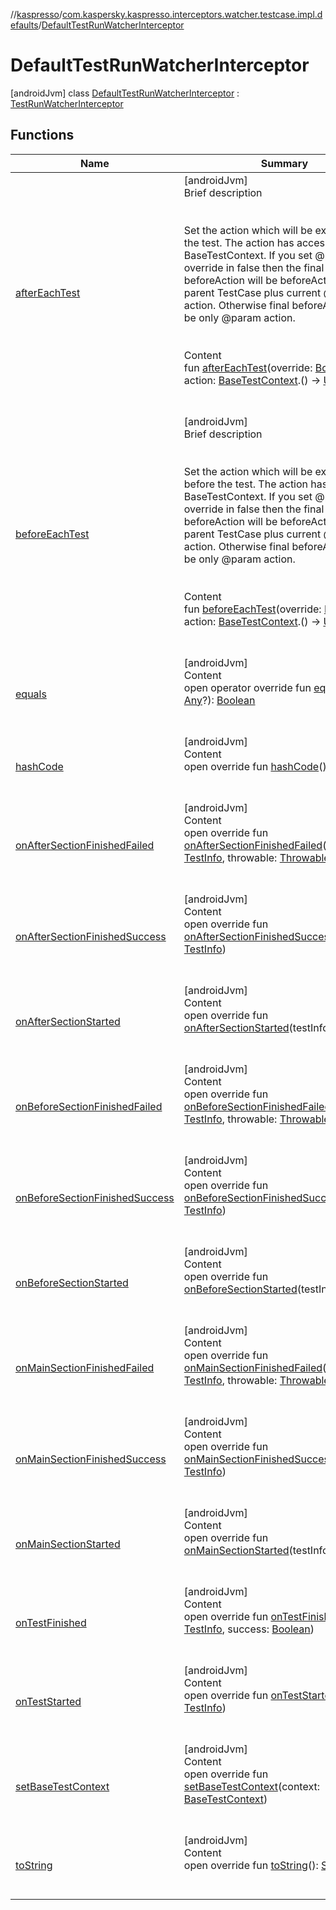 //[kaspresso](../../index.md)/[com.kaspersky.kaspresso.interceptors.watcher.testcase.impl.defaults](../index.md)/[DefaultTestRunWatcherInterceptor](index.md)



# DefaultTestRunWatcherInterceptor  
 [androidJvm] class [DefaultTestRunWatcherInterceptor](index.md) : [TestRunWatcherInterceptor](../../com.kaspersky.kaspresso.interceptors.watcher.testcase/-test-run-watcher-interceptor/index.md)   


## Functions  
  
|  Name|  Summary| 
|---|---|
| [afterEachTest](after-each-test.md)| [androidJvm]  <br>Brief description  <br><br><br>Set the action which will be executed after the test. The action has access to BaseTestContext. If you set @param override in false then the final beforeAction will be     beforeAction of the parent TestCase plus current @param action.     Otherwise final beforeAction will be only @param action.<br><br>  <br>Content  <br>fun [afterEachTest](after-each-test.md)(override: [Boolean](https://kotlinlang.org/api/latest/jvm/stdlib/kotlin/-boolean/index.html), action: [BaseTestContext](../../com.kaspersky.kaspresso.testcases.core.testcontext/-base-test-context/index.md).() -> [Unit](https://kotlinlang.org/api/latest/jvm/stdlib/kotlin/-unit/index.html))  <br><br><br>
| [beforeEachTest](before-each-test.md)| [androidJvm]  <br>Brief description  <br><br><br>Set the action which will be executed before the test. The action has access to BaseTestContext. If you set @param override in false then the final beforeAction will be     beforeAction of the parent TestCase plus current @param action.     Otherwise final beforeAction will be only @param action.<br><br>  <br>Content  <br>fun [beforeEachTest](before-each-test.md)(override: [Boolean](https://kotlinlang.org/api/latest/jvm/stdlib/kotlin/-boolean/index.html), action: [BaseTestContext](../../com.kaspersky.kaspresso.testcases.core.testcontext/-base-test-context/index.md).() -> [Unit](https://kotlinlang.org/api/latest/jvm/stdlib/kotlin/-unit/index.html))  <br><br><br>
| [equals](https://kotlinlang.org/api/latest/jvm/stdlib/kotlin/-any/equals.html)| [androidJvm]  <br>Content  <br>open operator override fun [equals](https://kotlinlang.org/api/latest/jvm/stdlib/kotlin/-any/equals.html)(other: [Any](https://kotlinlang.org/api/latest/jvm/stdlib/kotlin/-any/index.html)?): [Boolean](https://kotlinlang.org/api/latest/jvm/stdlib/kotlin/-boolean/index.html)  <br><br><br>
| [hashCode](https://kotlinlang.org/api/latest/jvm/stdlib/kotlin/-any/hash-code.html)| [androidJvm]  <br>Content  <br>open override fun [hashCode](https://kotlinlang.org/api/latest/jvm/stdlib/kotlin/-any/hash-code.html)(): [Int](https://kotlinlang.org/api/latest/jvm/stdlib/kotlin/-int/index.html)  <br><br><br>
| [onAfterSectionFinishedFailed](on-after-section-finished-failed.md)| [androidJvm]  <br>Content  <br>open override fun [onAfterSectionFinishedFailed](on-after-section-finished-failed.md)(testInfo: [TestInfo](../../com.kaspersky.kaspresso.testcases.models.info/-test-info/index.md), throwable: [Throwable](https://kotlinlang.org/api/latest/jvm/stdlib/kotlin/-throwable/index.html))  <br><br><br>
| [onAfterSectionFinishedSuccess](on-after-section-finished-success.md)| [androidJvm]  <br>Content  <br>open override fun [onAfterSectionFinishedSuccess](on-after-section-finished-success.md)(testInfo: [TestInfo](../../com.kaspersky.kaspresso.testcases.models.info/-test-info/index.md))  <br><br><br>
| [onAfterSectionStarted](../../com.kaspersky.kaspresso.interceptors.watcher.testcase/-test-run-watcher-interceptor/on-after-section-started.md)| [androidJvm]  <br>Content  <br>open override fun [onAfterSectionStarted](../../com.kaspersky.kaspresso.interceptors.watcher.testcase/-test-run-watcher-interceptor/on-after-section-started.md)(testInfo: [TestInfo](../../com.kaspersky.kaspresso.testcases.models.info/-test-info/index.md))  <br><br><br>
| [onBeforeSectionFinishedFailed](../../com.kaspersky.kaspresso.interceptors.watcher.testcase/-test-run-watcher-interceptor/on-before-section-finished-failed.md)| [androidJvm]  <br>Content  <br>open override fun [onBeforeSectionFinishedFailed](../../com.kaspersky.kaspresso.interceptors.watcher.testcase/-test-run-watcher-interceptor/on-before-section-finished-failed.md)(testInfo: [TestInfo](../../com.kaspersky.kaspresso.testcases.models.info/-test-info/index.md), throwable: [Throwable](https://kotlinlang.org/api/latest/jvm/stdlib/kotlin/-throwable/index.html))  <br><br><br>
| [onBeforeSectionFinishedSuccess](../../com.kaspersky.kaspresso.interceptors.watcher.testcase/-test-run-watcher-interceptor/on-before-section-finished-success.md)| [androidJvm]  <br>Content  <br>open override fun [onBeforeSectionFinishedSuccess](../../com.kaspersky.kaspresso.interceptors.watcher.testcase/-test-run-watcher-interceptor/on-before-section-finished-success.md)(testInfo: [TestInfo](../../com.kaspersky.kaspresso.testcases.models.info/-test-info/index.md))  <br><br><br>
| [onBeforeSectionStarted](on-before-section-started.md)| [androidJvm]  <br>Content  <br>open override fun [onBeforeSectionStarted](on-before-section-started.md)(testInfo: [TestInfo](../../com.kaspersky.kaspresso.testcases.models.info/-test-info/index.md))  <br><br><br>
| [onMainSectionFinishedFailed](../../com.kaspersky.kaspresso.interceptors.watcher.testcase/-test-run-watcher-interceptor/on-main-section-finished-failed.md)| [androidJvm]  <br>Content  <br>open override fun [onMainSectionFinishedFailed](../../com.kaspersky.kaspresso.interceptors.watcher.testcase/-test-run-watcher-interceptor/on-main-section-finished-failed.md)(testInfo: [TestInfo](../../com.kaspersky.kaspresso.testcases.models.info/-test-info/index.md), throwable: [Throwable](https://kotlinlang.org/api/latest/jvm/stdlib/kotlin/-throwable/index.html))  <br><br><br>
| [onMainSectionFinishedSuccess](../../com.kaspersky.kaspresso.interceptors.watcher.testcase/-test-run-watcher-interceptor/on-main-section-finished-success.md)| [androidJvm]  <br>Content  <br>open override fun [onMainSectionFinishedSuccess](../../com.kaspersky.kaspresso.interceptors.watcher.testcase/-test-run-watcher-interceptor/on-main-section-finished-success.md)(testInfo: [TestInfo](../../com.kaspersky.kaspresso.testcases.models.info/-test-info/index.md))  <br><br><br>
| [onMainSectionStarted](../../com.kaspersky.kaspresso.interceptors.watcher.testcase/-test-run-watcher-interceptor/on-main-section-started.md)| [androidJvm]  <br>Content  <br>open override fun [onMainSectionStarted](../../com.kaspersky.kaspresso.interceptors.watcher.testcase/-test-run-watcher-interceptor/on-main-section-started.md)(testInfo: [TestInfo](../../com.kaspersky.kaspresso.testcases.models.info/-test-info/index.md))  <br><br><br>
| [onTestFinished](../../com.kaspersky.kaspresso.interceptors.watcher.testcase/-test-run-watcher-interceptor/on-test-finished.md)| [androidJvm]  <br>Content  <br>open override fun [onTestFinished](../../com.kaspersky.kaspresso.interceptors.watcher.testcase/-test-run-watcher-interceptor/on-test-finished.md)(testInfo: [TestInfo](../../com.kaspersky.kaspresso.testcases.models.info/-test-info/index.md), success: [Boolean](https://kotlinlang.org/api/latest/jvm/stdlib/kotlin/-boolean/index.html))  <br><br><br>
| [onTestStarted](../../com.kaspersky.kaspresso.interceptors.watcher.testcase/-test-run-watcher-interceptor/on-test-started.md)| [androidJvm]  <br>Content  <br>open override fun [onTestStarted](../../com.kaspersky.kaspresso.interceptors.watcher.testcase/-test-run-watcher-interceptor/on-test-started.md)(testInfo: [TestInfo](../../com.kaspersky.kaspresso.testcases.models.info/-test-info/index.md))  <br><br><br>
| [setBaseTestContext](set-base-test-context.md)| [androidJvm]  <br>Content  <br>open override fun [setBaseTestContext](set-base-test-context.md)(context: [BaseTestContext](../../com.kaspersky.kaspresso.testcases.core.testcontext/-base-test-context/index.md))  <br><br><br>
| [toString](https://kotlinlang.org/api/latest/jvm/stdlib/kotlin/-any/to-string.html)| [androidJvm]  <br>Content  <br>open override fun [toString](https://kotlinlang.org/api/latest/jvm/stdlib/kotlin/-any/to-string.html)(): [String](https://kotlinlang.org/api/latest/jvm/stdlib/kotlin/-string/index.html)  <br><br><br>

